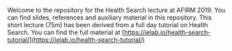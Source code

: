 Welcome to the repository for the Health Search lecture at AFIRM 2019. You can find slides, references and auxiliary material in this repository.
This short lecture (75m) has been derived from a full day tutorial on Health Search. You can find the full material at [https://ielab.io/health-search-tutorial/](https://ielab.io/health-search-tutorial/)

